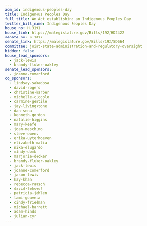 ```yaml
---
aom_id: indigenous-peoples-day
title: Indigenous Peoples Day
full_title: An Act establishing an Indigenous Peoples Day
twitter_bill_name: Indigenous Peoples Day
house_no: H.3191
house_link: https://malegislature.gov/Bills/192/HD2422
senate_no: S.2027
senate_link: https://malegislature.gov/Bills/192/SD664
committee: joint-state-administration-and-regulatory-oversight
hidden: false
house_lead_sponsors:
  - jack-lewis
  - brandy-fluker-oakley
senate_lead_sponsors:
  - joanne-comerford
co_sponsors:
  - lindsay-sabadosa
  - david-rogers
  - christine-barber
  - michelle-ciccolo
  - carmine-gentile
  - jay-livingstone
  - dan-sena
  - kenneth-gordon
  - natalie-higgins
  - mary-keefe
  - joan-meschino
  - steve-owens
  - erika-uyterhoeven
  - elizabeth-malia
  - nika-elugardo
  - mindy-domb
  - marjorie-decker
  - brandy-fluker-oakley
  - jack-lewis
  - joanne-comerford
  - jason-lewis
  - kay-khan
  - rebecca-rausch
  - david-leboeuf
  - patricia-jehlen
  - tami-gouveia
  - cindy-friedman
  - michael-barrett
  - adam-hinds
  - julian-cyr
---
```

